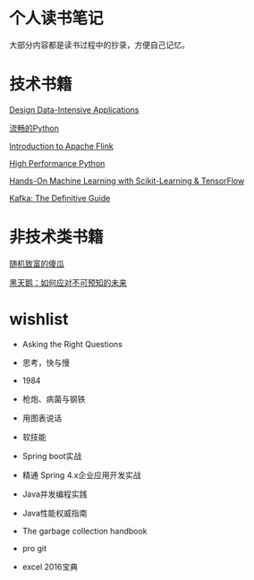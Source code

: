 # 个人读书笔记
大部分内容都是读书过程中的抄录，方便自己记忆。

# 技术书籍
[Design Data-Intensive Applications](https://github.com/bluedesire/book-comments/wiki/Designing-Data-Intensive-Applications)

[流畅的Python](https://github.com/bluedesire/book-comments/wiki/%E6%B5%81%E7%95%85%E7%9A%84Python)

[Introduction to Apache Flink](https://github.com/bluedesire/book-comments/wiki/Introduction-to-Apache-Flink)

[High Performance Python](https://github.com/bluedesire/book-comments/wiki/High-Performance-Python)

[Hands-On Machine Learning with Scikit-Learning & TensorFlow](https://github.com/bluedesire/book-comments/wiki/Hands-On-Machine-Learning-with-Scikit-Learn-&-TensorFlow)

[Kafka: The Definitive Guide](https://github.com/bluedesire/book-comments/wiki/Kafka:-The-Definitive-Guide)

# 非技术类书籍
[随机致富的傻瓜](https://github.com/bluedesire/book-comments/wiki/%E9%9A%8F%E6%9C%BA%E8%87%B4%E5%AF%8C%E7%9A%84%E5%82%BB%E7%93%9C)

[黑天鹅：如何应对不可预知的未来](https://github.com/bluedesire/book-comments/wiki/%E9%BB%91%E5%A4%A9%E9%B9%85%EF%BC%9A%E5%A6%82%E4%BD%95%E5%BA%94%E5%AF%B9%E4%B8%8D%E5%8F%AF%E9%A2%84%E7%9F%A5%E7%9A%84%E6%9C%AA%E6%9D%A5)


# wishlist
- Asking the Right Questions
- 思考，快与慢
- 1984
- 枪炮、病菌与钢铁
- 用图表说话
- 软技能

- Spring boot实战
- 精通 Spring 4.x企业应用开发实战
- Java并发编程实践
- Java性能权威指南
- The garbage collection handbook
- pro git
- excel 2016宝典
